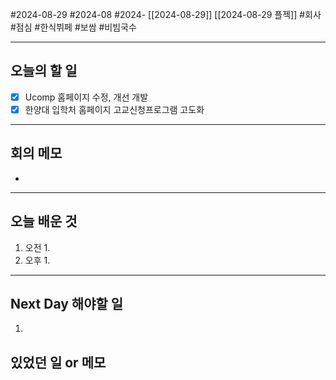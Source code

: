 #2024-08-29 #2024-08 #2024- [[2024-08-29]] [[2024-08-29 플젝]]
#회사 #점심 #한식뷔페 #보쌈 #비빔국수

---
## 오늘의 할 일
- [x] Ucomp 홈페이지 수정, 개선 개발
- [x] 한양대 입학처 홈페이지 고교신청프로그램 고도화
---
## 회의 메모
- 
---
## 오늘 배운 것
1. 오전
    1. 
2. 오후
    1. 
---
## Next Day 해야할 일
1. 


## 있었던 일 or 메모